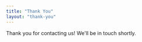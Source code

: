 ```yaml
---
title: "Thank You"
layout: "thank-you"
---
```


Thank you for contacting us! We'll be in touch shortly.
